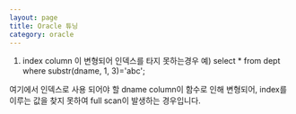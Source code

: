```yaml
---
layout: page
title: Oracle 튜닝
category: oracle
---
```


1. index column 이 변형되어 인덱스를 타지 못하는경우
예) select * from dept where substr(dname, 1, 3)='abc';

여기에서 인덱스로 사용 되어야 할 dname column이 함수로 인해 변형되어, index를 이루는 값을 찾지 못하여 full scan이 발생하는 경우입니다.
